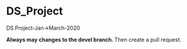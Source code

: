 # DS_Project
DS Project-Jan->March-2020

<b> Always may changes to the devel branch. </b>
Then create a pull request.
